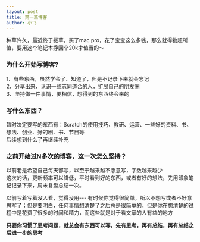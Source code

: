 ```yaml
---
layout: post
title: 第一篇博客
author: 小飞
---
```


种草许久，最近终于拔草，买了mac pro，花了宝宝这么多钱，那么就得物超所值，要用这个笔记本挣回个20k才值当的～


### 为什么开始写博客? 

1、有些东西，虽然学会了、知道了，但是不记录下来就会忘记  
2、分享出来，认识一些志同道合的人，扩展自己的朋友圈  
3、坚持做一件事情，要相信，想得到的东西终会来的  


### 写什么东西？

暂时决定要写的东西有：Scratch的使用技巧、教研、运营、一些好的资料、书、想法、创业、好的剧、书、节目等  
后续想到什么了再继续补充



### 之前开始过N多次的博客，这一次怎么坚持？

以前老是希望自己每天都写，以至于越来越不愿意写，字数越来越少  
这次的话，更新频率可以降低，平时看到好的东西，或者有好的想法，先用印象笔记记录下来，周末复盘总结一次。  
  
以前写着写着没人看，觉得没用---
有时候你觉得很简单，所以不想写或者不好意思写了；但是要明白，任何事情想清楚了之后总是很简单的，但是你在想清楚的过程中是花费了很多的时间和精力，而这些就是对于看文章的人有益的地方  


**只要你习惯了思考问题，就总会有东西可以写，先有思考，再有总结，再有总结之后进一步的思考**



